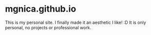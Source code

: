 # mgnica.github.io

This is my personal site. I finally made it an aesthetic I like! :D
It is only personal, no projects or professional work.
